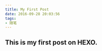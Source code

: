 ```yaml
---
title: My First Post
date: 2016-09-28 20:03:56
tags:
- 随笔
---
```


## This is my first post on HEXO.
